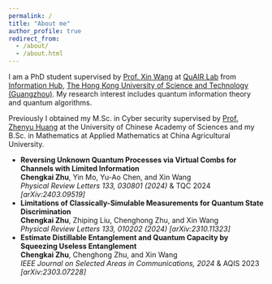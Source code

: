 ```yaml
---
permalink: /
title: "About me"
author_profile: true
redirect_from: 
  - /about/
  - /about.html
---
```



I am a PhD student supervised by [Prof. Xin Wang](https://www.xinwang.info/) at [QuAIR Lab](https://www.quair.group/people/) from [Information Hub](https://infh.hkust-gz.edu.cn/), [The Hong Kong University of Science and Technology (Guangzhou)](https://hkust-gz.edu.cn/). My research interest includes quantum information theory and quantum algorithms.

Previously I obtained my M.Sc. in Cyber security supervised by [Prof. Zhenyu Huang](https://scholar.google.com/citations?user=omCIQ64AAAAJ&hl=zh-CN) at the University of Chinese Academy of Sciences and my B.Sc. in Mathematics at Applied Mathematics at China Agricultural University.

- **Reversing Unknown Quantum Processes via Virtual Combs for Channels with Limited Information** \
  **Chengkai Zhu**, Yin Mo, Yu-Ao Chen, and Xin Wang\
  <a href="https://journals.aps.org/prl/abstract/10.1103/PhysRevLett.133.030801" style="text-decoration: none;">*Physical Review Letters 133, 030801 (2024)*</a> & TQC 2024 <a href="https://arxiv.org/abs/2401.04672" style="text-decoration: none;">*[arXiv:2403.09519]*</a>
- **Limitations of Classically-Simulable Measurements for Quantum State Discrimination**\
  **Chengkai Zhu**, Zhiping Liu, Chenghong Zhu, and Xin Wang\
  <a href="https://journals.aps.org/prl/abstract/10.1103/PhysRevLett.133.010202" style="text-decoration: none;">*Physical Review Letters 133, 010202 (2024)*</a>
  <a href="https://arxiv.org/abs/2310.11323" style="text-decoration: none;">*[arXiv:2310.11323]*</a>
- **Estimate Distillable Entanglement and Quantum Capacity by Squeezing Useless Entanglement**\
  **Chengkai Zhu**, Chenghong Zhu, and Xin Wang\
  <a href="https://ieeexplore.ieee.org/document/10477880" style="text-decoration: none;">*IEEE Journal on Selected Areas in Communications, 2024*</a> & AQIS 2023
  <a href="https://arxiv.org/abs/2303.07228" style="text-decoration: none;">*[arXiv:2303.07228]*</a>
